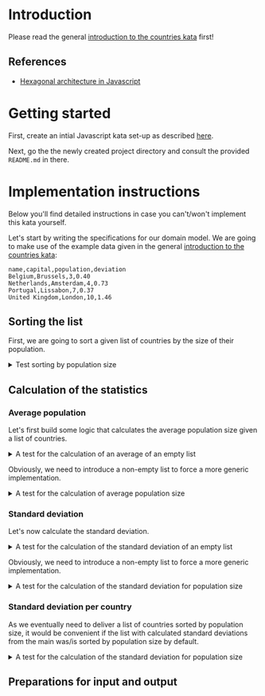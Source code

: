 # Introduction

Please read the general [introduction to the countries kata](../README.md) first!

## References

- [Hexagonal architecture in Javascript](https://picostitch.com/tidbits/2021/02/hexagonal-architecture-in-javascript/)

# Getting started

First, create an intial Javascript kata set-up as described [here](https://github.com/zhendrikse/tdd/tree/master/cookiecutter).

Next, go the the newly created project directory and consult
the provided ``README.md`` in there.

# Implementation instructions

Below you'll find detailed instructions in case you can't/won't implement
this kata yourself.

Let's start by writing the specifications for our domain model.
We are going to make use of the example data given in 
the general [introduction to the countries kata](../README.md):

```
name,capital,population,deviation
Belgium,Brussels,3,0.40
Netherlands,Amsterdam,4,0.73
Portugal,Lissabon,7,0.37
United Kingdom,London,10,1.46 
```

## Sorting the list

First, we are going to sort a given list of countries by the size of their population.

<details>
  <summary>Test sorting by population size</summary>

```javascript
describe('A list without countries (empty list)', function () {
  it('should sort the empty list', function () {
    var countryList = new CountryList();
    expect(countryList.sorted_by_population()).toEqual([]);
  });
```

To make this test pass, we define a `CountryList` class with
the required method:

```javascript
class CountryList {
  constructor(countryList = []) {
    this.countryList = countryList;
  }

  sorted_by_population() {
    return this.countryList;
  }
```

Next, it should sort a non-empty list

```javascript
const NETHERLANDS = new Country("Netherlands", "Amsterdam", 4)
const PORTUGAL = new Country("Portugal", "Lissabon", 7)
const BELGIUM = new Country("Belgium", "Brussels", 3)
const UNITED_KINGDOM = new Country("United Kingdom", "London", 10)

const COUNTRY_LIST_FOR_TESTING = [NETHERLANDS, PORTUGAL, BELGIUM, UNITED_KINGDOM]

describe('A list with countries', function () {
  it('should sort the countries by population size', function () {
    var countryList = new CountryList(COUNTRY_LIST_FOR_TESTING);
    expect(countryList.sorted_by_population()[0]).toEqual(BELGIUM);
    expect(countryList.sorted_by_population()[1]).toEqual(NETHERLANDS);
    expect(countryList.sorted_by_population()[2]).toEqual(PORTUGAL);
    expect(countryList.sorted_by_population()[3]).toEqual(UNITED_KINGDOM);
  });
```

This forces us to define a `Country` and a `CountryList` class:

<details>
  <summary>Code to make the test pass</summary>

```javascript
class Country {
    constructor(name, capital, population) {
        this.name = name;
        this.capital = capital;
        this.population = population;
    }
}

module.exports = {
    Country: Country
}
```

```javascript
class CountryList {
  constructor(countryList = []) {
    this.countryList = countryList;
  }

  sorted_by_population() {
    return this.countryList.sort(function(country1, country2) {return country1.population - country2.population});
  }
```

which can be refactored to

```javascript
class CountryList {
  constructor(countryList = []) {
    this.countryList = countryList;
  }

  compare(country1, country2) {
    return country1.population - country2.population
  }

  sorted_by_population() {
    return this.countryList.sort(this.compare);
  }
```
</details>

</details>

## Calculation of the statistics

### Average population

Let's first build some logic that calculates the average population
size given a list of countries.

<details>
  <summary>A test for the calculation of an average of an empty list</summary>

```javascript
describe('A list without countries (empty list)', function () {
  let countryList;

  beforeEach(function() {
    countryList = new CountryList();
  });

  // ...

  it('calculates the average population', function() {
    expect(countryList.average_population()).toEqual(0);
  });
```

We can easily make this test pass

<details>
  <summary>Implementation</summary>

```javascript
  average_population() {
    return 0;
  }
```
</details>
</details>

Obviously, we need to introduce a non-empty list to force a more generic
implementation.

<details>
  <summary>A test for the calculation of average population size</summary>

```javascript
describe('A list with countries', function () {
  let countryList;

  beforeEach(function() {
    countryList = new CountryList(COUNTRY_LIST_FOR_TESTING);
  });
  
  // ...

  it('calculates the average population', function() {
    expect(countryList.average_population()).toEqual(6);
  });  
```

<details>
  <summary>Implementation</summary>

```javascript
  average_population() {
    if (!this.countryList.length)
      return 0;

    var totalPopulation = this.sumOf(this.countryList.map(country => country.population));
    return totalPopulation / this.countryList.length;
  }
```
</details>
</details>

### Standard deviation

Let's now calculate the standard deviation.

<details>
  <summary>A test for the calculation of the standard deviation of an empty list</summary>

  ```javascript
  it('calculates the standard deviation', function() {
    expect(countryList.standard_deviation()).toEqual(0);
  });
  ```

<details>
  <summary>Implementation</summary>

  ```python
  standard_deviation() {
    return 0;
  }
  ```
</details>
</details>

Obviously, we need to introduce a non-empty list to force a more generic
implementation.

<details>
  <summary>A test for the calculation of the standard deviation for population size</summary>

  ```javascript
  it('calculates the standard deviation', function() {
    expect(countryList.standard_deviation()).toBeCloseTo(2.7386, 4);
  });
  ```

This forces us to generalize to

<details>
  <summary>Implementation</summary>

  ```javascript
  standard_deviation() {
    if (!this.countryList.length)
      return 0;

    var average = this.average_population();
    var diviationsList = this.countryList.map(country => (country.population - average) * (country.population - average));
    return Math.sqrt(this.sumOf(diviationsList) / this.countryList.length)
  }
  ```
</details>
</details>

### Standard deviation per country

As we eventually need to deliver a list of countries sorted by population size,
it would be convenient if the list with calculated standard deviations from the
main was/is sorted by population size by default. 

<details>
  <summary>A test for the calculation of the standard deviation for population size</summary>

  ```python
  def test_standard_deviations_per_country(self, country_list):
      assert_that(country_list.standard_deviations_per_country(), equal_to([1.10, 0.73, 0.37, 1.46]))
  ```

<details>
  <summary>Implementation that makes the test pass</summary>

  ```python
  def standard_deviations_per_country(self):
    standard_deviation = self.standard_deviation()
    return [
      round(abs(self.average_population() - country.population) / standard_deviation, 2) 
      for country in self.sorted_by_population()]
  ```
</details>
</details>

## Preparations for input and output